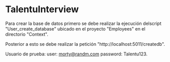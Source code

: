 # TalentuInterview

Para crear la base de datos primero se debe realizar la ejecución delscript "User_create_database" ubicado en el proyecto "Employees" en el directorio "Context".

Posterior a esto se debe realizar la petición "http://localhost:5011/createdb".


Usuario de prueba: 
user: morty@randm.com
password: Talentu123.
